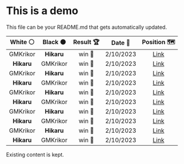 # This is a demo

This file can be your README.md that gets automatically updated.

<!--START_SECTION:chessStats-->
<!-- Automatically generated with https://github.com/Balastrong/chess-stats-action -->

| White ⚪ | Black ⚫ | Result 🏆 | Date 📅 | Position 🗺️ |
|:---:|:---:|:---:|:---:|:---:|
| GMKrikor | **Hikaru** | win 🥇 | 2/10/2023 | <a href="http://www.ee.unb.ca/cgi-bin/tervo/fen.pl?select=4kb1r/4p1p1/1p1B2p1/2p5/2P1pPP1/3pP2P/3P1RK1/1Nr5 w k -">Link</a> |
| **Hikaru** | GMKrikor | win 🥇 | 2/10/2023 | <a href="http://www.ee.unb.ca/cgi-bin/tervo/fen.pl?select=3r1q2/5pk1/2b2Np1/2p1P1n1/8/1P2Q1P1/7R/4R1K1 b - -">Link</a> |
| GMKrikor | **Hikaru** | win 🥇 | 2/10/2023 | <a href="http://www.ee.unb.ca/cgi-bin/tervo/fen.pl?select=8/6n1/2n3P1/p6p/P6P/3k4/2q5/1K6 w - -">Link</a> |
| **Hikaru** | GMKrikor | win 🥇 | 2/10/2023 | <a href="http://www.ee.unb.ca/cgi-bin/tervo/fen.pl?select=6R1/5p2/4q1kp/1P4p1/3QP3/7P/P1r3PK/8 b - -">Link</a> |
| GMKrikor | **Hikaru** | win 🥇 | 2/10/2023 | <a href="http://www.ee.unb.ca/cgi-bin/tervo/fen.pl?select=7k/1pB2p1p/3p2p1/3P4/PbP1nP2/3p2P1/6KP/3B4 w - -">Link</a> |
| **Hikaru** | GMKrikor | win 🥇 | 2/10/2023 | <a href="http://www.ee.unb.ca/cgi-bin/tervo/fen.pl?select=5bk1/R7/5PK1/6P1/8/8/8/8 b - -">Link</a> |
| GMKrikor | **Hikaru** | win 🥇 | 2/10/2023 | <a href="http://www.ee.unb.ca/cgi-bin/tervo/fen.pl?select=2R5/5pkp/5rp1/2p1N3/5P2/1n1B2n1/8/4K3 w - -">Link</a> |
| **Hikaru** | GMKrikor | win 🥇 | 2/10/2023 | <a href="http://www.ee.unb.ca/cgi-bin/tervo/fen.pl?select=2bqn1k1/pp3p2/4p1pp/nP6/4N1N1/P3P3/4BPPP/Q5K1 b - -">Link</a> |
| GMKrikor | **Hikaru** | win 🥇 | 2/10/2023 | <a href="http://www.ee.unb.ca/cgi-bin/tervo/fen.pl?select=4r1k1/1p1n3p/pq1p2p1/2pP1p2/2P2P2/1PN1rBPP/2Q2K2/3R4 w - -">Link</a> |
| **Hikaru** | GMKrikor | win 🥇 | 2/10/2023 | <a href="http://www.ee.unb.ca/cgi-bin/tervo/fen.pl?select=8/7p/1Bk5/2P2pp1/5p2/5K2/6PP/8 b - -">Link</a> |

<!--END_SECTION:chessStats-->

Existing content is kept.

